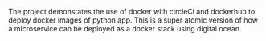 The project demonstates the use of docker with circleCi and dockerhub to deploy docker images of python app.
This is a super atomic version of how a microservice can be deployed as a docker stack using digital ocean.
